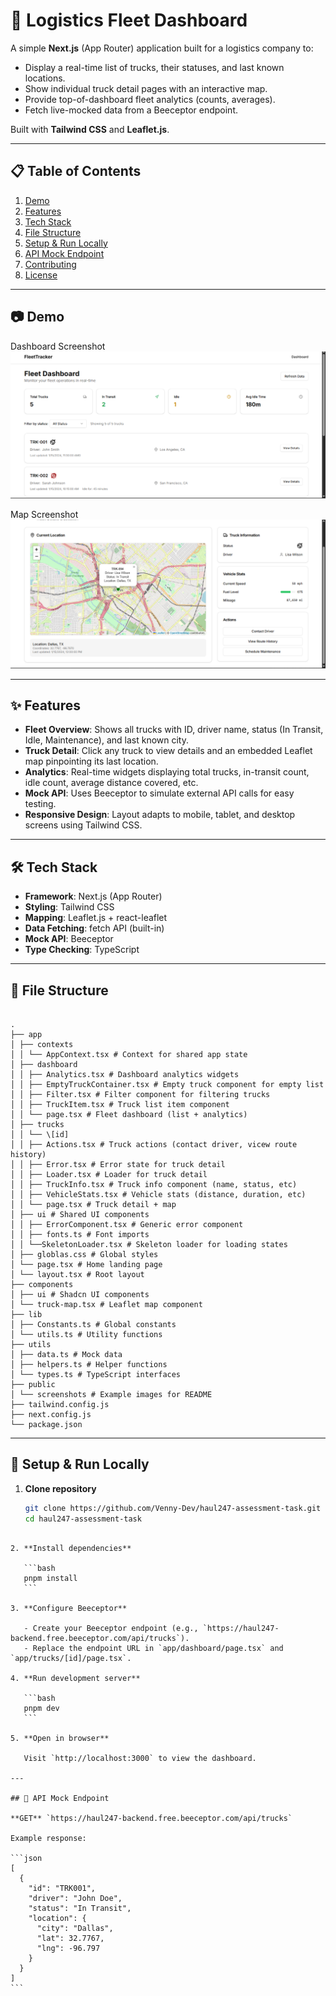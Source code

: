 # 🚚 Logistics Fleet Dashboard

A simple **Next.js** (App Router) application built for a logistics company to:

- Display a real-time list of trucks, their statuses, and last known locations.
- Show individual truck detail pages with an interactive map.
- Provide top-of-dashboard fleet analytics (counts, averages).
- Fetch live-mocked data from a Beeceptor endpoint.

Built with **Tailwind CSS** and **Leaflet.js**.

---

## 📋 Table of Contents

1. [Demo](#-demo)
2. [Features](#-features)
3. [Tech Stack](#-tech-stack)
4. [File Structure](#-file-structure)
5. [Setup & Run Locally](#-setup--run-locally)
6. [API Mock Endpoint](#-api-mock-endpoint)
7. [Contributing](#-contributing)
8. [License](#-license)

---

## 📷 Demo

Dashboard Screenshot
![image alt](https://github.com/Venny-Dev/haul247-assessment-task/blob/main/public/dashboard-screenshot.png?raw=true)

Map Screenshot
![Map Screenshot](./public/map-screenshot.png)

---

## ✨ Features

- **Fleet Overview**: Shows all trucks with ID, driver name, status (In Transit, Idle, Maintenance), and last known city.
- **Truck Detail**: Click any truck to view details and an embedded Leaflet map pinpointing its last location.
- **Analytics**: Real-time widgets displaying total trucks, in-transit count, idle count, average distance covered, etc.
- **Mock API**: Uses Beeceptor to simulate external API calls for easy testing.
- **Responsive Design**: Layout adapts to mobile, tablet, and desktop screens using Tailwind CSS.

---

## 🛠 Tech Stack

- **Framework**: Next.js (App Router)
- **Styling**: Tailwind CSS
- **Mapping**: Leaflet.js + react-leaflet
- **Data Fetching**: fetch API (built-in)
- **Mock API**: Beeceptor
- **Type Checking**: TypeScript

---

## 📂 File Structure

```

.
├── app
│ ├── contexts
│ │ └── AppContext.tsx # Context for shared app state
│ ├── dashboard
│ │ ├── Analytics.tsx # Dashboard analytics widgets
│ │ ├── EmptyTruckContainer.tsx # Empty truck component for empty list
│ │ ├── Filter.tsx # Filter component for filtering trucks
│ │ ├── TruckItem.tsx # Truck list item component
│ │ └── page.tsx # Fleet dashboard (list + analytics)
│ ├── trucks
│ │ └── \[id]
│ │ ├── Actions.tsx # Truck actions (contact driver, vicew route history)
│ │ ├── Error.tsx # Error state for truck detail
│ │ ├── Loader.tsx # Loader for truck detail
│ │ ├── TruckInfo.tsx # Truck info component (name, status, etc)
│ │ ├── VehicleStats.tsx # Vehicle stats (distance, duration, etc)
│ │ └── page.tsx # Truck detail + map
│ ├── ui # Shared UI components
│ │ ├── ErrorComponent.tsx # Generic error component
│ │ ├── fonts.ts # Font imports
│ │ └──SkeletonLoader.tsx # Skeleton loader for loading states
│ ├── globlas.css # Global styles
│ └── page.tsx # Home landing page
│ └── layout.tsx # Root layout
├── components
│ ├── ui # Shadcn UI components
│ └── truck-map.tsx # Leaflet map component
├── lib
│ ├── Constants.ts # Global constants
│ └── utils.ts # Utility functions
├── utils
│ ├── data.ts # Mock data
│ ├── helpers.ts # Helper functions
│ └── types.ts # TypeScript interfaces
├── public
│ └── screenshots # Example images for README
├── tailwind.config.js
├── next.config.js
└── package.json

```

---

## 🚀 Setup & Run Locally

1. **Clone repository**
   ```bash
   git clone https://github.com/Venny-Dev/haul247-assessment-task.git
   cd haul247-assessment-task
   ```

````

2. **Install dependencies**

   ```bash
   pnpm install
   ```

3. **Configure Beeceptor**

   - Create your Beeceptor endpoint (e.g., `https://haul247-backend.free.beeceptor.com/api/trucks`).
   - Replace the endpoint URL in `app/dashboard/page.tsx` and `app/trucks/[id]/page.tsx`.

4. **Run development server**

   ```bash
   pnpm dev
   ```

5. **Open in browser**

   Visit `http://localhost:3000` to view the dashboard.

---

## 🔗 API Mock Endpoint

**GET** `https://haul247-backend.free.beeceptor.com/api/trucks`

Example response:

```json
[
  {
    "id": "TRK001",
    "driver": "John Doe",
    "status": "In Transit",
    "location": {
      "city": "Dallas",
      "lat": 32.7767,
      "lng": -96.797
    }
  }
]
```
````
